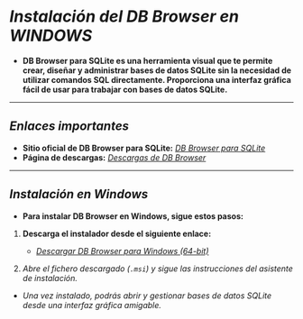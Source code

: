 <!-- Autor: Daniel Benjamin Perez Morales -->
<!-- GitHub: https://github.com/DanielPerezMoralesDev13 -->
<!-- Correo electrónico: danielperezdev@proton.me -->

# ***Instalación del DB Browser en WINDOWS***

- **DB Browser para SQLite es una herramienta visual que te permite crear, diseñar y administrar bases de datos SQLite sin la necesidad de utilizar comandos SQL directamente. Proporciona una interfaz gráfica fácil de usar para trabajar con bases de datos SQLite.**

---

## ***Enlaces importantes***

- **Sitio oficial de DB Browser para SQLite:** *[DB Browser para SQLite](https://sqlitebrowser.org/ "https://sqlitebrowser.org/")*
- **Página de descargas:** *[Descargas de DB Browser](https://sqlitebrowser.org/dl/ "https://sqlitebrowser.org/dl/")*

---

## ***Instalación en Windows***

- **Para instalar DB Browser en Windows, sigue estos pasos:**

1. **Descarga el instalador desde el siguiente enlace:**
   - *[Descargar DB Browser para Windows (64-bit)](https://download.sqlitebrowser.org/DB.Browser.for.SQLite-v3.13.0-win64.msi "https://download.sqlitebrowser.org/DB.Browser.for.SQLite-v3.13.0-win64.msi")*

2. *Abre el fichero descargado (`.msi`) y sigue las instrucciones del asistente de instalación.*

- *Una vez instalado, podrás abrir y gestionar bases de datos SQLite desde una interfaz gráfica amigable.*
